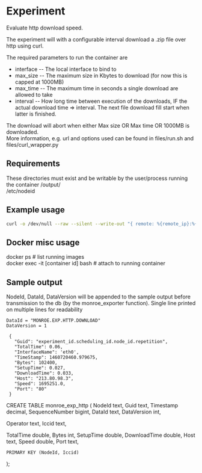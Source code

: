 
# Experiment
Evaluate http download speed.

The experiment will with a configurable interval download a .zip file over http using curl.

The required parameters to run the container are
 * interface -- The local interface to bind to
 * max_size -- The maximum size in Kbytes to download (for now this is capped at 1000MB)
 * max_time -- The maximum time in seconds a single download are allowed to take
 * interval -- How long time between execution of the downloads, IF the actual download time => interval. The next file download fill start when latter is finished.

The download will abort when either Max size OR Max time OR 1000MB is downloaded.    
More information, e.g. url and options used can be found in files/run.sh and files/curl_wrapper.py


## Requirements

These directories must exist and be writable by the user/process running the container
/output/    
/etc/nodeid

## Example usage
```bash
curl -o /dev/null --raw --silent --write-out "{ remote: %{remote_ip}:%{remote_port}, size: %{size_download}, speed: %{speed_download}, time: %{time_total}, time_download: %{time_starttransfer} }" --interface eth0 --max-time 100 --range 0-100 http://speedtest.bahnhof.net/1000M.zip| python curl_formatter.py
```

## Docker misc usage

docker ps  # list running images    
docker exec -it [container id] bash   # attach to running container

## Sample output
NodeId, DataId, DataVersion will be appended to the sample output before transmission to the db (by the monroe_exporter function).
Single line printed on multiple lines for readability
```
DataId = "MONROE.EXP.HTTP.DOWNLOAD"
DataVersion = 1

 {
   "Guid": "experiment_id.scheduling_id.node_id.repetition",
   "TotalTime": 0.06,
   "InterfaceName": 'eth0',
   "TimeStamp": 1460720460.979675,
   "Bytes": 102400,
   "SetupTime": 0.027,
   "DownloadTime": 0.033,
   "Host": "213.80.98.3",
   "Speed": 1695251.0,
   "Port": "80"
 }
```

CREATE TABLE monroe_exp_http (
    NodeId         text,
 Guid           text,
    Timestamp      decimal,
 SequenceNumber bigint,
    DataId         text,
    DataVersion    int,

 Operator       text,
 Iccid          text,

 TotalTime      double,
    Bytes          int,
 SetupTime      double,
 DownloadTime   double,
    Host           text,
 Speed          double,
    Port           text,

    PRIMARY KEY (NodeId, Iccid)
);
